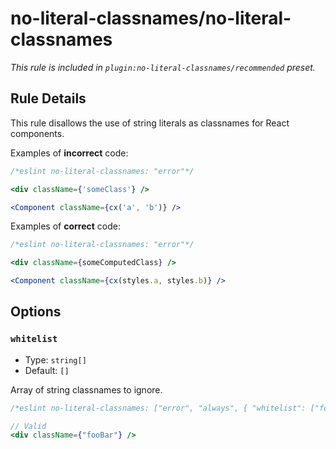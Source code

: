 # no-literal-classnames/no-literal-classnames

_This rule is included in `plugin:no-literal-classnames/recommended` preset._

## Rule Details

This rule disallows the use of string literals as classnames for React components.

Examples of **incorrect** code:

```jsx
/*eslint no-literal-classnames: "error"*/

<div className={'someClass'} />

<Component className={cx('a', 'b')} />
```

Examples of **correct** code:

```jsx
/*eslint no-literal-classnames: "error"*/

<div className={someComputedClass} />

<Component className={cx(styles.a, styles.b)} />
```

## Options

### `whitelist`

- Type: `string[]`
- Default: `[]`

Array of string classnames to ignore.

```jsx
/*eslint no-literal-classnames: ["error", "always", { "whitelist": ["fooBar"] }]*/

// Valid
<div className={"fooBar"} />
```
